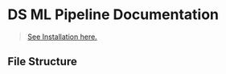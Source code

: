 # DS ML Pipeline Documentation
>  [See Installation here.](./Installation/installation)

## File Structure
